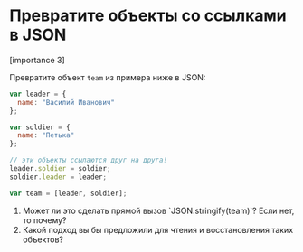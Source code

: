 # Превратите объекты со ссылками в JSON

[importance 3]

Превратите объект `team` из примера ниже в JSON:

```js
var leader = {
  name: "Василий Иванович"
};

var soldier = {
  name: "Петька"
};

// эти объекты ссылаются друг на друга!
leader.soldier = soldier;
soldier.leader = leader;

var team = [leader, soldier];
```

<ol>
<li>Может ли это сделать прямой вызов `JSON.stringify(team)`? Если нет, то почему?</li>
<li>Какой подход вы бы предложили для чтения и восстановления таких объектов?</li>
</ol>